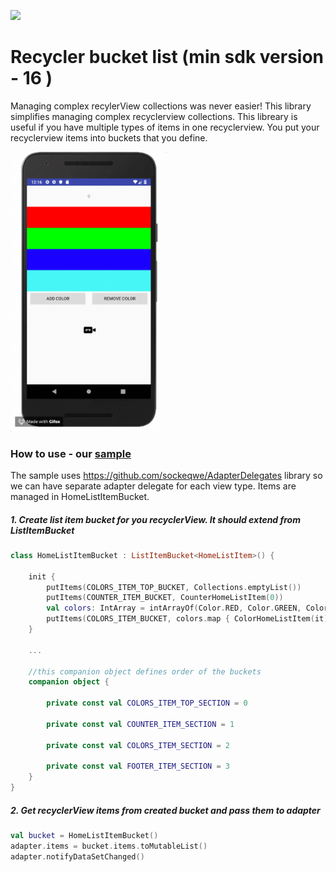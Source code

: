 [![](https://jitpack.io/v/nomtek/NomtekUtills.svg)](https://jitpack.io/#nomtek/NomtekUtills)
# Recycler bucket list (min sdk version - 16 )
Managing complex recylerView collections was never easier!
This library simplifies managing complex recyclerview collections. This libreary is useful if you
have multiple types of items in one recyclerview.
You put your recyclerview items into buckets that you define.

<img src="../resources/recycler_bucket.gif" width="250">

### How to use - our [sample](https://github.com/nomtek/NomtekUtills/tree/master/app/src/main/java/com/nomtek/recyclerbucketlist/example)
The sample uses https://github.com/sockeqwe/AdapterDelegates library so we can have separate adapter
delegate for each view type. Items are managed in HomeListItemBucket.
##### 1. Create list item bucket for you recyclerView. It should extend from ListItemBucket
```kotlin
class HomeListItemBucket : ListItemBucket<HomeListItem>() {

    init {
        putItems(COLORS_ITEM_TOP_BUCKET, Collections.emptyList())
        putItems(COUNTER_ITEM_BUCKET, CounterHomeListItem(0))
        val colors: IntArray = intArrayOf(Color.RED, Color.GREEN, Color.BLUE, Color.CYAN)
        putItems(COLORS_ITEM_BUCKET, colors.map { ColorHomeListItem(it) })
    }

    ...

    //this companion object defines order of the buckets
    companion object {

        private const val COLORS_ITEM_TOP_SECTION = 0

        private const val COUNTER_ITEM_SECTION = 1

        private const val COLORS_ITEM_SECTION = 2

        private const val FOOTER_ITEM_SECTION = 3
    }
}

```

##### 2. Get recyclerView items from created bucket and pass them to adapter
```kotlin
val bucket = HomeListItemBucket()
adapter.items = bucket.items.toMutableList()
adapter.notifyDataSetChanged()
```




